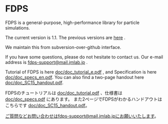 # FDPS

FDPS is a general-purpose, high-performance library for particle
simulations.

The current version is 1.1. The previous versions are [here](https://github.com/FDPS/FDPS/releases) .

We maintain this from subversion-over-github interface.

If you have some questions, please do not hesitate to contact us. Our
e-mail address is fdps-support@mail.jmlab.jp .

Tutorial of FDPS is here
[doc/doc_tutorial_e.pdf](https://github.com/FDPS/FDPS/blob/master/doc/doc_tutorial_e.pdf?raw=true)
, and Specification is here
[doc/doc_specs_en.pdf](https://github.com/FDPS/FDPS/blob/master/doc/doc_specs_en.pdf?raw=true).
You can also find a two-page handout here
[doc/doc_SC15_handout.pdf](https://github.com/FDPS/FDPS/blob/master/doc/doc_SC15_handout.pdf?raw=true).

FDPSのチュートリアルは
[doc/doc_tutorial.pdf](https://github.com/FDPS/FDPS/blob/master/doc/doc_tutorial.pdf?raw=true)
、仕様書は
[doc/doc_specs.pdf](https://github.com/FDPS/FDPS/blob/master/doc/doc_specs.pdf?raw=true)
にあります。
また2ページでFDPSがわかるハンドアウトはこちらです
[doc/doc_SC15_handout.pdf](https://github.com/FDPS/FDPS/blob/master/doc/doc_SC15_handout.pdf?raw=true)。


ご質問などお問い合わせはfdps-support@mail.jmlab.jpにお願いいたします。
